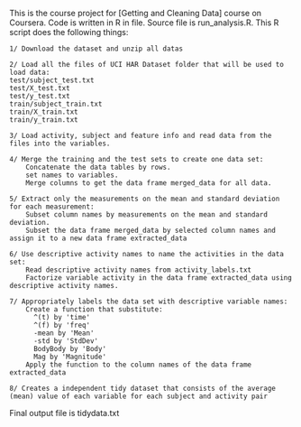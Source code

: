 This is the course project for [Getting and Cleaning Data] course on Coursera. Code is written in R in file. Source file is run_analysis.R. This R script does the following things:

    1/ Download the dataset and unzip all datas
        
    2/ Load all the files of UCI HAR Dataset folder that will be used to load data: 
    test/subject_test.txt 
    test/X_test.txt 
    test/y_test.txt 
    train/subject_train.txt 
    train/X_train.txt 
    train/y_train.txt

    3/ Load activity, subject and feature info and read data from the files into the variables.

    4/ Merge the training and the test sets to create one data set:
        Concatenate the data tables by rows.
        set names to variables.
        Merge columns to get the data frame merged_data for all data.

    5/ Extract only the measurements on the mean and standard deviation for each measurement:
        Subset column names by measurements on the mean and standard deviation.
        Subset the data frame merged_data by selected column names and assign it to a new data frame extracted_data

    6/ Use descriptive activity names to name the activities in the data set:
        Read descriptive activity names from activity_labels.txt
        Factorize variable activity in the data frame extracted_data using descriptive activity names.

    7/ Appropriately labels the data set with descriptive variable names:
        Create a function that substitute:
          ^(t) by 'time'
          ^(f) by 'freq'
          -mean by 'Mean'
          -std by 'StdDev'
          BodyBody by 'Body'
          Mag by 'Magnitude'
        Apply the function to the column names of the data frame extracted_data

    8/ Creates a independent tidy dataset that consists of the average (mean) value of each variable for each subject and activity pair

Final output file is tidydata.txt
